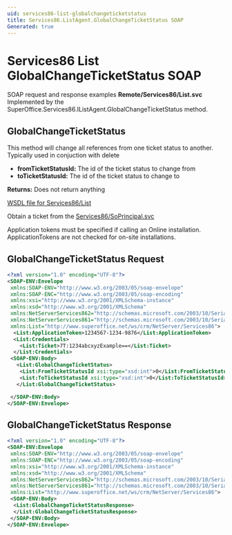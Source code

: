 ```yaml
---
uid: services86-list-globalchangeticketstatus
title: Services86.ListAgent.GlobalChangeTicketStatus SOAP
Generated: true
---
```


# Services86 List GlobalChangeTicketStatus SOAP

SOAP request and response examples **Remote/Services86/List.svc**
Implemented by the <see cref="M:SuperOffice.Services86.IListAgent.GlobalChangeTicketStatus">SuperOffice.Services86.IListAgent.GlobalChangeTicketStatus</see> method.

## GlobalChangeTicketStatus

This method will change all references from one ticket status to another. Typically used in conjuction with delete

* **fromTicketStatusId:** The id of the ticket status to change from
* **toTicketStatusId:** The id of the ticket status to change to

**Returns:** Does not return anything


[WSDL file for Services86/List](../Services86-List.md)

Obtain a ticket from the [Services86/SoPrincipal.svc](../SoPrincipal/SoPrincipal.md)

Application tokens must be specified if calling an Online installation. ApplicationTokens are not checked for on-site installations.

## GlobalChangeTicketStatus Request

```xml
<?xml version="1.0" encoding="UTF-8"?>
<SOAP-ENV:Envelope
 xmlns:SOAP-ENV="http://www.w3.org/2003/05/soap-envelope"
 xmlns:SOAP-ENC="http://www.w3.org/2003/05/soap-encoding"
 xmlns:xsi="http://www.w3.org/2001/XMLSchema-instance"
 xmlns:xsd="http://www.w3.org/2001/XMLSchema"
 xmlns:NetServerServices862="http://schemas.microsoft.com/2003/10/Serialization/Arrays"
 xmlns:NetServerServices861="http://schemas.microsoft.com/2003/10/Serialization/"
 xmlns:List="http://www.superoffice.net/ws/crm/NetServer/Services86">
  <List:ApplicationToken>1234567-1234-9876</List:ApplicationToken>
  <List:Credentials>
    <List:Ticket>7T:1234abcxyzExample==</List:Ticket>
  </List:Credentials>
 <SOAP-ENV:Body>
   <List:GlobalChangeTicketStatus>
    <List:FromTicketStatusId xsi:type="xsd:int">0</List:FromTicketStatusId>
    <List:ToTicketStatusId xsi:type="xsd:int">0</List:ToTicketStatusId>
   </List:GlobalChangeTicketStatus>

 </SOAP-ENV:Body>
</SOAP-ENV:Envelope>

```


## GlobalChangeTicketStatus Response

```xml
<?xml version="1.0" encoding="UTF-8"?>
<SOAP-ENV:Envelope
 xmlns:SOAP-ENV="http://www.w3.org/2003/05/soap-envelope"
 xmlns:SOAP-ENC="http://www.w3.org/2003/05/soap-encoding"
 xmlns:xsi="http://www.w3.org/2001/XMLSchema-instance"
 xmlns:xsd="http://www.w3.org/2001/XMLSchema"
 xmlns:NetServerServices862="http://schemas.microsoft.com/2003/10/Serialization/Arrays"
 xmlns:NetServerServices861="http://schemas.microsoft.com/2003/10/Serialization/"
 xmlns:List="http://www.superoffice.net/ws/crm/NetServer/Services86">
 <SOAP-ENV:Body>
  <List:GlobalChangeTicketStatusResponse>
  </List:GlobalChangeTicketStatusResponse>
 </SOAP-ENV:Body>
</SOAP-ENV:Envelope>

```

